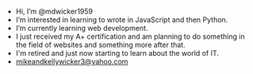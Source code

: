 - Hi, I’m @mdwicker1959
- I’m interested in learning to wrote in JavaScript and then Python.
- I’m currently learning web development. 
- I just received my A+ certification and am planning to do something in the field of websites and something more after that. 
- I'm retired and just now starting to learn about the world of IT.
- mikeandkellywicker3@yahoo.com


<!---
mdwicker1959/mdwicker1959 is a ✨ special ✨ repository because its `README.md` (this file) appears on your GitHub profile.
You can click the Preview link to take a look at your changes.
--->
